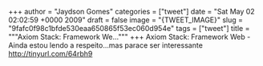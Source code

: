 
+++
author = "Jaydson Gomes"
categories = ["tweet"]
date = "Sat May 02 02:02:59 +0000 2009"
draft = false
image = "{TWEET_IMAGE}"
slug = "9fafc0f98c1bfde530eaa650865f53ec060d954e"
tags = ["tweet"]
title = """Axiom Stack: Framework We..."""
+++
Axiom Stack: Framework Web - Ainda estou lendo a respeito...mas parace ser interessante  http://tinyurl.com/64rbh9
